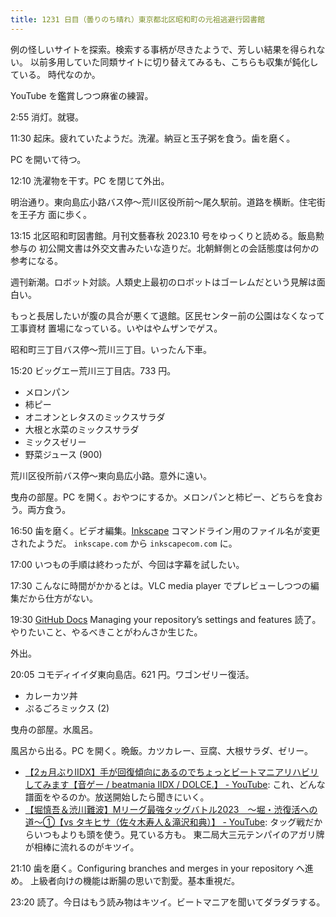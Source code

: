 ```yaml
---
title: 1231 日目（曇りのち晴れ）東京都北区昭和町の元祖逃避行図書館
---
```


例の怪しいサイトを探索。検索する事柄が尽きたようで、芳しい結果を得られない。
以前多用していた同類サイトに切り替えてみるも、こちらも収集が鈍化している。
時代なのか。

YouTube を鑑賞しつつ麻雀の練習。

2:55 消灯。就寝。

11:30 起床。疲れていたようだ。洗濯。納豆と玉子粥を食う。歯を磨く。

PC を開いて待つ。

12:10 洗濯物を干す。PC を閉じて外出。

明治通り。東向島広小路バス停～荒川区役所前～尾久駅前。道路を横断。住宅街を王子方
面に歩く。
<blockquote class="twitter-tweet"
  data-conversation="none"
  data-media-max-width="480" data-theme="dark" data-align="center">
<a href="https://twitter.com/showa_yojyo/status/1700427663717134420"></a>
</blockquote>

13:15 北区昭和町図書館。月刊文藝春秋 2023.10 号をゆっくりと読める。飯島勲参与の
初公開文書は外交文書みたいな造りだ。北朝鮮側との会話態度は何かの参考になる。

週刊新潮。ロボット対談。人類史上最初のロボットはゴーレムだという見解は面白い。

もっと長居したいが腹の具合が悪くて退館。区民センター前の公園はなくなって工事資材
置場になっている。いやはやムザンでゲス。

昭和町三丁目バス停～荒川三丁目。いったん下車。

15:20 ビッグエー荒川三丁目店。733 円。

* メロンパン
* 柿ピー
* オニオンとレタスのミックスサラダ
* 大根と水菜のミックスサラダ
* ミックスゼリー
* 野菜ジュース (900)

荒川区役所前バス停～東向島広小路。意外に遠い。

曳舟の部屋。PC を開く。おやつにするか。メロンパンと柿ピー、どちらを食おう。両方食う。

16:50 歯を磨く。ビデオ編集。[Inkscape] コマンドライン用のファイル名が変更されたようだ。
`inkscape.com` から `inkscapecom.com` に。

17:00 いつもの手順は終わったが、今回は字幕を試したい。

17:30 こんなに時間がかかるとは。VLC media player でプレビューしつつの編集だから仕方がない。

19:30 [GitHub Docs] Managing your repository’s settings and features 読了。
やりたいこと、やるべきことがわんさか生じた。

外出。

20:05 コモディイイダ東向島店。621 円。ワゴンゼリー復活。

* カレーカツ丼
* ぷるごろミックス (2)

曳舟の部屋。水風呂。

風呂から出る。PC を開く。晩飯。カツカレー、豆腐、大根サラダ、ゼリー。

* [【2ヵ月ぶりIIDX】手が回復傾向にあるのでちょっとビートマニアリハビリしてみます【音ゲー / beatmania IIDX / DOLCE.】 - YouTube](https://www.youtube.com/watch?v=cAOFBuznzag):
  これ、どんな譜面をやるのか。放送開始したら聞きにいく。
* [【堀慎吾＆渋川難波】Mリーグ最強タッグバトル2023　～堀・渋復活への道～①【vs タキヒサ（佐々木寿人＆滝沢和典）】 - YouTube](https://www.youtube.com/watch?v=D4SodQd5gfU):
  タッグ戦だからいつもよりも頭を使う。見ている方も。
  東二局大三元テンパイのアガリ牌が相棒に流れるのがキツイ。

21:10 歯を磨く。Configuring branches and merges in your repository へ進め。
上級者向けの機能は断腸の思いで割愛。基本重視だ。

23:20 読了。今日はもう読み物はキツイ。ビートマニアを聞いてダラダラする。

[GitHub Docs]: https://docs.github.com/en
[Inkscape]: <https://inkscape.org/>
